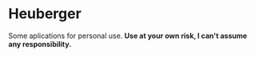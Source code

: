# Heuberger

Some aplications for personal use.
**Use at your own risk, I can't assume any responsibility.**

